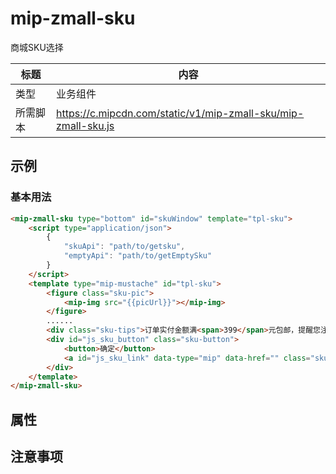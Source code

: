 # mip-zmall-sku

商城SKU选择

标题|内容
----|----
类型|业务组件
所需脚本|https://c.mipcdn.com/static/v1/mip-zmall-sku/mip-zmall-sku.js

## 示例

### 基本用法
```html
<mip-zmall-sku type="bottom" id="skuWindow" template="tpl-sku">
    <script type="application/json">
        {
            "skuApi": "path/to/getsku",
            "emptyApi": "path/to/getEmptySku"
        }
    </script>
    <template type="mip-mustache" id="tpl-sku">
        <figure class="sku-pic">
            <mip-img src="{{picUrl}}"></mip-img>
        </figure>
        ......
        <div class="sku-tips">订单实付金额满<span>399</span>元包邮，提醒您注意检验包装完整。</div>
        <div id="js_sku_button" class="sku-button">
            <button>确定</button>
            <a id="js_sku_link" data-type="mip" data-href="" class="sku-confirm-link"></a>
        </div>
    </template>
</mip-zmall-sku>
```

## 属性


## 注意事项


